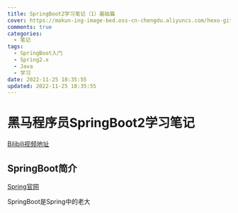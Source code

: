 ```yaml
---
title: SpringBoot2学习笔记（1）基础篇
cover: https://makun-ing-image-bed.oss-cn-chengdu.aliyuncs.com/hexo-gitee-blog/article/_post/notes/springboot2-1/cover.png
comments: true
categories:
  - 笔记
tags:
  - SpringBoot入门
  - Spring2.x
  - Java
  - 学习
date: 2022-11-25 18:35:55
updated: 2022-11-25 18:35:55
---
```


# 黑马程序员SpringBoot2学习笔记

[Bilibili视频地址](https://www.bilibili.com/video/BV15b4y1a7yG)

## SpringBoot简介

[Spring官网](https://spring.io/)

SpringBoot是Spring中的老大











































































































